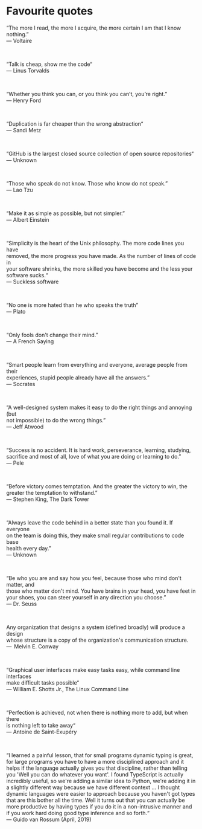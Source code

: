 # Favourite quotes

“The more I read, the more I acquire, the more certain I am that I know
nothing.”  
― Voltaire

</br>

“Talk is cheap, show me the code“  
― Linus Torvalds

</br>

“Whether you think you can, or you think you can’t, you’re right.”  
― Henry Ford

</br>

“Duplication is far cheaper than the wrong abstraction“  
― Sandi Metz

</br>

“GitHub is the largest closed source collection of open source repositories“  
― Unknown

</br>

“Those who speak do not know. Those who know do not speak.”  
― Lao Tzu

</br>

“Make it as simple as possible, but not simpler.”  
― Albert Einstein

</br>

“Simplicity is the heart of the Unix philosophy. The more code lines you have  
removed, the more progress you have made. As the number of lines of code in  
your software shrinks, the more skilled you have become and the less your  
software sucks.“  
― Suckless software

</br>

“No one is more hated than he who speaks the truth”  
― Plato

</br>

“Only fools don't change their mind.”  
― A French Saying

</br>

“Smart people learn from everything and everyone, average people from their  
experiences, stupid people already have all the answers.”  
― Socrates

</br>

“A well-designed system makes it easy to do the right things and annoying (but  
not impossible) to do the wrong things.”  
― Jeff Atwood

</br>

“Success is no accident. It is hard work, perseverance, learning, studying,
sacrifice and most of all, love of what you are doing or learning to do.”  
― Pele

</br>

“Before victory comes temptation. And the greater the victory to win, the  
greater the temptation to withstand.”  
― Stephen King, The Dark Tower

</br>

“Always leave the code behind in a better state than you found it. If everyone  
on the team is doing this, they make small regular contributions to code base  
health every day.”  
― Unknown

</br>

“Be who you are and say how you feel, because those who mind don't matter, and  
those who matter don't mind. You have brains in your head, you have feet in  
your shoes, you can steer yourself in any direction you choose.”  
― Dr. Seuss

</br>

Any organization that designs a system (defined broadly) will produce a design  
whose structure is a copy of the organization's communication structure.  
―  Melvin E. Conway

</br>

“Graphical user interfaces make easy tasks easy, while command line interfaces  
make difficult tasks possible“  
― William E. Shotts Jr., The Linux Command Line

</br>

“Perfection is achieved, not when there is nothing more to add, but when there  
is nothing left to take away“  
― Antoine de Saint-Exupéry

</br>

“I learned a painful lesson, that for small programs dynamic typing is great,
for large programs you have to have a more disciplined approach and it helps if
the language actually gives you that discipline, rather than telling you 'Well
you can do whatever you want'. I found TypeScript is actually incredibly useful,
so we're adding a similar idea to Python, we're adding it in a slightly
different way because we have different context ... I thought dynamic languages
were easier to approach because you haven't got types that are this bother all
the time. Well it turns out that you can actually be more productive by having
types if you do it in a non-intrusive manner and if you work hard doing good
type inference and so forth.“  
― Guido van Rossum (April, 2019)
